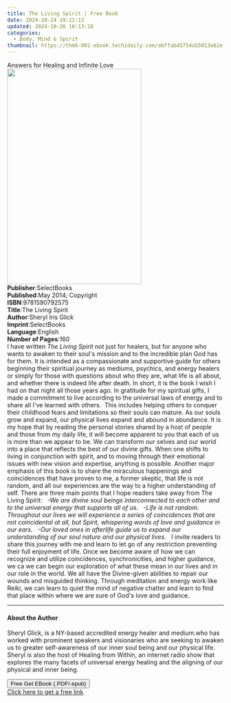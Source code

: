 ```yaml
---
title: The Living Spirit | Free Book
date: 2024-10-24 19:21:13
updated: 2024-10-26 10:13:18
categories:
  - Body, Mind & Spirit
thumbnail: https://thmb-001-ebook.techidaily.com/abffab45754a55013e62ef21af9185fbd008dec4a1383d08073f8bfd31d4c239.jpg
---
```

<main id="book-container">
  <div class="flex flex-col">
    <div class="book-brief flex-1 py-6 px-4 sm:p-6 md:py-10 md:px-8">
      <!-- brief-->
      <div class="book-brief-main">Answers for Healing and Infinite Love</div>
    </div>
    <div
      class="book-meta-info flex-1 grid gap-4 col-start-1 col-end-3 row-start-1 sm:mb-6 sm:grid-cols-4 lg:gap-6 lg:col-start-2 lg:row-end-6 lg:row-span-6 lg:mb-0"
    >
      <div
        class="book-meta-info-left place-content-center mt-4 p-4 text-sm leading-6 col-start-2 col-span-2 dark:text-slate-400"
      >
        <img
          class="w-full h-500 object-cover rounded-lg sm:h-255 sm:col-span-2 lg:col-span-full"
          src="https://img-001-ebook.techidaily.com/8668933523661c1e111698973fbf1e3a8f0af7eaf1349ca5d1edc85ac2317be3.jpg"
          alt=""
          width="312"
          height="500"
        />
      </div>
      <div
        class="book-meta-info-right mt-2 col-start-1 row-start-2 col-span-3 self-center"
      >
        <!-- meta data  -->
        <div class="flex flex-col px-4 md:px-8">
          <div class="flex-1">
            <strong>Publisher</strong>:<span class="px-2">SelectBooks</span>
          </div>
          <div class="flex-1">
            <strong>Published</strong>:<span class="px-2"
              >May 2014; Copyright</span
            >
          </div>
          <div class="flex-1">
            <strong>ISBN</strong>:<span class="px-2">9781590792575</span>
          </div>
          <div class="flex-1">
            <strong>Title</strong>:<span class="px-2">The Living Spirit</span>
          </div>
          <div class="flex-1">
            <strong>Author</strong>:<span class="px-2">Sheryl Iris Glick</span>
          </div>
          <div class="flex-1">
            <strong>Imprint</strong>:<span class="px-2">SelectBooks</span>
          </div>
          <div class="flex-1">
            <strong>Language</strong>:<span class="px-2">English</span>
          </div>
          <div class="flex-1">
            <strong>Number of Pages</strong>:<span class="px-2">160</span>
          </div>
        </div>
      </div>
    </div>
    <div class="book-description flex-1 py-6 px-4 sm:p-6 md:py-10 md:px-8">
      <div class="book-description-main">
        <div accordion-content="" id="description">
          I have written <i>The Living Spirit </i>not just for healers, but for
          anyone who wants to awaken to their soul's mission and to the
          incredible plan God has for them. It is intended as a compassionate
          and supportive guide for others beginning their spiritual journey as
          mediums, psychics, and energy healers or simply for those with
          questions about who they are, what life is all about, and whether
          there is indeed life after death. In short, it is the book I wish I
          had on that night all those years ago. In gratitude for my spiritual
          gifts, I made a commitment to live according to the universal laws of
          energy and to share all I've learned with others.&nbsp; This includes
          helping others to conquer their childhood fears and limitations so
          their souls can mature. As our souls grow and expand, our physical
          lives expand and abound in abundance. It is my hope that by reading
          the personal stories shared by a host of people and those from my
          daily life, it will become apparent to you that each of us is more
          than we appear to be. We can transform our selves and our world into a
          place that reflects the best of our divine gifts. When one shifts to
          living in conjunction with spirit, and to moving through their
          emotional issues with new vision and expertise, anything is possible.
          Another major emphasis of this book is to share the miraculous
          happenings and coincidences that have proven to me, a former skeptic,
          that life is not random, and all our experiences are the way to a
          higher understanding of self. There are three main points that I hope
          readers take away from The Living Spirit: &nbsp;
          <i
            >-We are divine soul beings interconnected to each other and to the
            universal energy that supports all of us. &nbsp; </i
          ><i
            >-Life is not random.&nbsp; Throughout our lives we will experience
            a series of coincidences that are not coincidental at all, but
            Spirit, whispering words of love and guidance in our ears. &nbsp; </i
          ><i
            >-Our loved ones in afterlife guide us to expand our understanding
            of our soul nature and our physical lives. &nbsp;
          </i>
          I invite readers to share this journey with me and learn to let go of
          any restriction preventing their full enjoyment of life. Once we
          become aware of how we can recognize and utilize coincidences,
          synchronicities, and higher guidance, we ca we can begin our
          exploration of what these mean in our lives and in our role in the
          world. We all have the Divine-given abilities to repair our wounds and
          misguided thinking. Through meditation and energy work like Reiki, we
          can learn to quiet the mind of negative chatter and learn to find that
          place within where we are sure of God's love and guidance.
        </div>
        <div class="accordion-fader"></div>
      </div>
    </div>
    <div class="book-excerpts flex-1 py-6 px-4 sm:p-6 md:py-10 md:px-8">
      <!-- excerpts-->
      <div class="book-excerpts-main">
        <hr />
        <h4 class="placeholder placeholder-heading">
          <span>About the Author</span>
        </h4>
        <p>
          Sheryl Glick, is a NY-based accredited energy healer and medium.who
          has worked with prominent speakers and visionaries who are seeking to
          awaken us to greater self-awareness of our inner soul being and our
          physical life. Sheryl is also the host of Healing from Within, an
          internet radio show that explores the many facets of universal energy
          healing and the aligning of our physical and inner being.
        </p>
      </div>
    </div>
    <div
      class="book-about-author flex-1 py-6 px-4 sm:p-6 md:py-10 md:px-8"
    ></div>
    <div class="book-free-get flex-1 py-6 px-4 sm:p-6 md:py-10 md:px-8">
      <button
        id="btn-free-get"
        class="bg-blue-500 hover:bg-blue-700 text-white font-bold py-2 px-4 rounded"
      >
        Free Get EBook (.PDF/.epub)
      </button>
      <div id="countdown-display" class="px-2 text-lg mt-2"></div>
      <a
        id="free-link"
        class="hidden bg-blue-500 hover:bg-blue-700 text-white font-bold py-2 px-4 rounded"
        href="https://www.ebooks.com/en-us/book/210559281/the-living-spirit/sheryl-iris-glick/"
        target="_blank"
        >Click here to get a free link</a
      >
    </div>
    <script>
      let countdownTime = 0;
      let countdownInterval = null;
      document
        .getElementById('btn-free-get')
        .addEventListener('click', startCountdown);
      function startCountdown() {
        countdownTime = new Date().getTime() + 60000 * 3;
        countdownInterval = setInterval(updateCountdown, 1000);
        document.getElementById('btn-free-get').disabled = true;
        document
          .getElementById('btn-free-get')
          .classList.add('bg-gray-500', 'cursor-not-allowed');
      }
      function updateCountdown() {
        let currentTime = new Date().getTime();
        let timeLeft = countdownTime - currentTime;
        let secondsLeft = Math.floor(timeLeft / 1000);
        document.getElementById('countdown-display').innerHTML =
          `Remaining time: ${secondsLeft} seconds.`;
        if (secondsLeft <= 0) {
          clearInterval(countdownInterval);
          document.getElementById('btn-free-get').classList.add('hidden');
          document.getElementById('free-link').classList.remove('hidden');
          document.getElementById('countdown-display').innerHTML = '';
        }
      }
    </script>
  </div>
</main>
